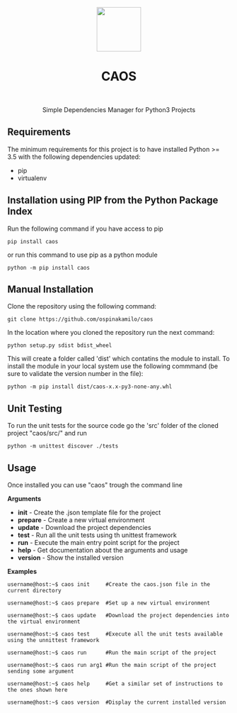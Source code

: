 
<p align="center">
    <a href="https://github.com/ospinakamilo/caos" target="_blank">
        <img src="https://github.com/ospinakamilo/caos/blob/master/src/docs/img/caos_logo.svg" height="100px">
    </a>
    <h1 align="center">CAOS</h1>
    <br>
    <p align="center">Simple Dependencies Manager for Python3 Projects</p>
</p>

Requirements
------------

The minimum requirements for this project is to have installed Python >= 3.5 with the following dependencies updated:

 - pip
 - virtualenv

Installation using PIP from the Python Package Index
------------
Run the following command if you have access to pip
~~~
pip install caos
~~~
or run this command to use pip as a python module

~~~
python -m pip install caos
~~~


Manual Installation
------------
Clone the repository using the following command:
~~~
git clone https://github.com/ospinakamilo/caos
~~~

In the location where you cloned the repository run the next command:
~~~
python setup.py sdist bdist_wheel
~~~
This will create a folder called 'dist' which contatins the module to install.
To install the module in your local system use the following commmand (be sure to validate the version number in the file):
~~~
python -m pip install dist/caos-x.x-py3-none-any.whl
~~~

Unit Testing
------------
To run the unit tests for the source code go the 'src' folder of the cloned project "caos/src/" and run
~~~
python -m unittest discover ./tests
~~~

Usage
------------
Once installed you can use "caos" trough the command line

**Arguments**
 - **init** - Create the .json template file for the project
 - **prepare** - Create a new virtual environment
 - **update** - Download the project dependencies
 - **test** - Run all the unit tests using th unittest framework
 - **run** - Execute the main entry point script for the project
 - **help** - Get documentation about the arguments and usage
 - **version** - Show the installed version

**Examples**
```console
username@host:~$ caos init     #Create the caos.json file in the current directory
```  
```console
username@host:~$ caos prepare  #Set up a new virtual environment
```
```console
username@host:~$ caos update   #Download the project dependencies into the virtual environment
``` 
```console
username@host:~$ caos test     #Execute all the unit tests available using the unnittest framework
```
 ```console
username@host:~$ caos run      #Run the main script of the project
```
```console
username@host:~$ caos run arg1 #Run the main script of the project sending some argument 
```
```console
username@host:~$ caos help     #Get a similar set of instructions to the ones shown here
```
```console
username@host:~$ caos version  #Display the current installed version
```
